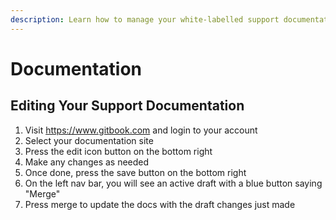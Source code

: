 ```yaml
---
description: Learn how to manage your white-labelled support documentation for your clients
---
```


# Documentation

## Editing Your Support Documentation

1. Visit https://www.gitbook.com and login to your account
2. Select your documentation site
3. Press the edit icon button on the bottom right
4. Make any changes as needed
5. Once done, press the save button on the bottom right
6. On the left nav bar, you will see an active draft with a blue button saying "Merge"
7. Press merge to update the docs with the draft changes just made



